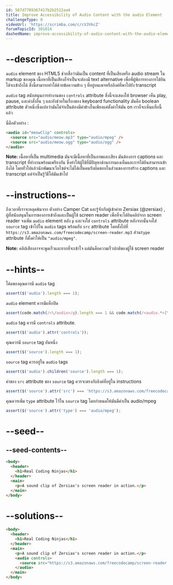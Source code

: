 ```yaml
---
id: 587d7789367417b2b2512aa4
title: Improve Accessibility of Audio Content with the audio Element
challengeType: 0
videoUrl: 'https://scrimba.com/c/cVJVkcZ'
forumTopicId: 301014
dashedName: improve-accessibility-of-audio-content-with-the-audio-element
---
```


# --description--

`audio` element ของ HTML5 ช่วยสื่อว่ามันเป็น content ที่เป็นเสียงหรือ audio stream ใน markup ของคุณ
เนื้อหาที่เป็นเสียงก็จำเป็นจะต้องมี text alternative เพื่อที่ผู้พิการทางการได้ยินได้จะเข้าถึงได้
สิ่งนี้สามารถทำได้ด้วยข้อความข้าง ๆ ที่อยู่บนเพจหรือลิงค์ที่พาไปยัง transcript

`audio` tag สนับสนุนการทำงานของ `controls` attribute
สิ่งนี้จะแสดงให้ browser เห็น play, pause, และคำสั่งอื่น ๆ และยังช่วยในเรื่องของ keyboard functionality
มันคือ boolean attribute ตัวหนึ่งซึ่งแปลว่ามันไม่จำเป็นต้องมีค่าข้างในเพียงแค่ตั้งค่าให้มัน on เราก็จะเห็นแท็กนี้แล้ว

นี่คือตัวอย่าง :

```html
<audio id="meowClip" controls>
  <source src="audio/meow.mp3" type="audio/mpeg" />
  <source src="audio/meow.ogg" type="audio/ogg" />
</audio>
```

**Note:** เนื้อหาที่เป็น multimedia มันจะมีเนื้อหาที่เป็นภาพและเสียง มันต้องการ captions และ transcript ที่ทำงานพร้อมเพรียงกัน ซึ่งทำให้ผู้ใช้ที่มีปัญหาด้านการมองเห็นและการได้ยินสามารถเข้าถึงได้
โดยทั่วไปแล้วนักพัฒนาเว็บไซต์จะไม่ได้เป็นคนรับผิดชอบในส่วนของการสร้าง captions และ transcript แต่จำเป็นรู้วิธีใส่มันเข้าไป

# --instructions--

ถึงเวลาที่เราจะหลุดพ้นจาก ตัวอย่าง Camper Cat และรู้จักกับผู้เข้าค่าย Zersiax (@zersiax) , ผู้ที่สนับสนุนในการของการเข้าถึงและเป็นผู้ใช้ screen reader
เพื่อที่จะได้ยินคลิปจาก screen reader จงเพิ่ม `audio` element หลัง `p` และจงใส่ `controls` attribute
หลังจากนั้นจงใส่ `source` tag เข้าไปใน `audio` tags พร้อมกับ `src` attribute โดยตั้งไปที่ `https://s3.amazonaws.com/freecodecamp/screen-reader.mp3` ส่วน`type` attribute ก็ตั้งค่าให้เป็น `"audio/mpeg"`.

**Note:** คลิปเสียงอาจจะพูดเร็วและยากที่จะเข้าใจ แต่มันคือความเร็วปกติของผู้ใช้ screen reader

# --hints--

โค้ดของคุณควรมี `audio` tag

```js
assert($('audio').length === 1);
```

`audio` element ควรมีแท็กปิด

```js
assert(code.match(/<\/audio>/g).length === 1 && code.match(/<audio.*>[\s\S]*<\/audio>/g));
```

`audio` tag ควรมี `controls` attribute.

```js
assert($('audio').attr('controls'));
```

คุณควรมี `source` tag อันหนึ่ง

```js
assert($('source').length === 1);
```

`source` tag ควรอยู่ใน `audio` tags

```js
assert($('audio').children('source').length === 1);
```

ค่าของ `src` attribute ของ `source` tag ควรจะตรงกับลิงค์ที่อยู่ใน instructions

```js
assert($('source').attr('src') === 'https://s3.amazonaws.com/freecodecamp/screen-reader.mp3');
```

คุณควรเพิ่ม `type` attribute ไว้ใน `source` tag โดยกำหนดให้มันมีค่าเป็น audio/mpeg

```js
assert($('source').attr('type') === 'audio/mpeg');
```

# --seed--

## --seed-contents--

```html
<body>
  <header>
    <h1>Real Coding Ninjas</h1>
  </header>
  <main>
    <p>A sound clip of Zersiax's screen reader in action.</p>
  </main>
</body>
```

# --solutions--

```html
<body>
  <header>
    <h1>Real Coding Ninjas</h1>
  </header>
  <main>
    <p>A sound clip of Zersiax's screen reader in action.</p>
    <audio controls>
      <source src="https://s3.amazonaws.com/freecodecamp/screen-reader.mp3" type="audio/mpeg" />
    </audio>
  </main>
</body>
```

